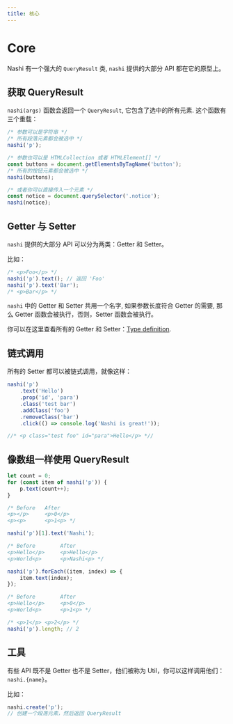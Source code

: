```yaml
---
title: 核心
---
```


# Core

Nashi 有一个强大的 `QueryResult` 类, `nashi` 提供的大部分 API 都在它的原型上。

## 获取 QueryResult

`nashi(args)` 函数会返回一个 `QueryResult`, 它包含了选中的所有元素. 这个函数有三个重载：

```ts
/* 参数可以是字符串 */
/* 所有段落元素都会被选中 */
nashi('p');
```

```ts
/* 参数也可以是 HTMLCollection 或者 HTMLElement[] */
const buttons = document.getElementsByTagName('button');
/* 所有的按钮元素都会被选中 */
nashi(buttons);
```

```ts
/* 或者你可以直接传入一个元素 */
const notice = document.querySelector('.notice');
nashi(notice);
```

## Getter 与 Setter

`nashi` 提供的大部分 API 可以分为两类：Getter 和 Setter。

比如：

```ts
/* <p>Foo</p> */
nashi('p').text(); // 返回 'Foo'
nashi('p').text('Bar');
/* <p>Bar</p> */
```

`nashi` 中的 Getter 和 Setter 共用一个名字, 如果参数长度符合 Getter 的需要, 那么 Getter 函数会被执行，否则，Setter 函数会被执行。

你可以在这里查看所有的 Getter 和 Setter：[Type definition](/type.md).

## 链式调用

所有的 Setter 都可以被链式调用，就像这样：

```ts
nashi('p')
    .text('Hello')
    .prop('id', 'para')
    .class('test bar')
    .addClass('foo')
    .removeClass('bar')
    .click(() => console.log('Nashi is great!'));

//* <p class="test foo" id="para">Hello</p> *//
```

## 像数组一样使用 QueryResult

```ts
let count = 0;
for (const item of nashi('p')) {
    p.text(count++);
}

/* Before   After
<p></p>     <p>0</p>
<p><p>      <p>1<p> */
```

```ts
nashi('p')[1].text('Nashi');

/* Before        After
<p>Hello</p>     <p>Hello</p>
<p>World<p>      <p>Nashi<p> */
```

```ts
nashi('p').forEach((item, index) => {
    item.text(index);
});

/* Before        After
<p>Hello</p>     <p>0</p>
<p>World<p>      <p>1<p> */
```

```ts
/* <p>1</p> <p>2</p> */
nashi('p').length; // 2
```

## 工具

有些 API 既不是 Getter 也不是 Setter，他们被称为 Util，你可以这样调用他们： `nashi.{name}`。

比如：

```ts
nashi.create('p');
// 创建一个段落元素，然后返回 QueryResult
```
